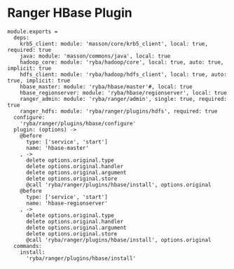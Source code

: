 # Ranger HBase Plugin

    module.exports =
      deps:
        krb5_client: module: 'masson/core/krb5_client', local: true, required: true
        java: module: 'masson/commons/java', local: true
        hadoop_core: module: 'ryba/hadoop/core', local: true, auto: true, implicit: true
        hdfs_client: module: 'ryba/hadoop/hdfs_client', local: true, auto: true, implicit: true
        hbase_master: module: 'ryba/hbase/master'#, local: true
        hbase_regionserver: module: 'ryba/hbase/regionserver', local: true
        ranger_admin: module: 'ryba/ranger/admin', single: true, required: true
        ranger_hdfs: module: 'ryba/ranger/plugins/hdfs', required: true
      configure:
        'ryba/ranger/plugins/hbase/configure'
      plugin: (options) ->
        @before
          type: ['service', 'start']
          name: 'hbase-master'
        , ->
          delete options.original.type
          delete options.original.handler
          delete options.original.argument
          delete options.original.store
          @call 'ryba/ranger/plugins/hbase/install', options.original
        @before
          type: ['service', 'start']
          name: 'hbase-regionserver'
        , ->
          delete options.original.type
          delete options.original.handler
          delete options.original.argument
          delete options.original.store
          @call 'ryba/ranger/plugins/hbase/install', options.original
      commands:
        install:
          'ryba/ranger/plugins/hbase/install'
